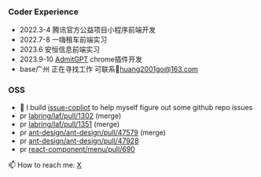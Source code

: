 ### Coder Experience
- 2022.3-4  腾讯官方公益项目小程序前端开发
- 2022.7-8 一嗨租车前端实习
- 2023.6     安恒信息前端实习
- 2023.9-10 [AdmitGPT](https://www.producthunt.com/products/admitgpt) chrome插件开发
- base广州 正在寻找工作 可联系📮huang2001go@163.com

### OSS
- 🔭 I build [issue-copliot](https://issue-copilot.vercel.app/) to help myself figure out some github repo issues
- pr [labring/laf/pull/1302](https://github.com/labring/laf/pull/1302)  (merge)
- pr [labring/laf/pull/1351](https://github.com/) (merge)
- pr [ant-design/ant-design/pull/47579](https://github.com/ant-design/ant-design/pull/47579) (merge)
- pr [ant-design/ant-design/pull/47928](https://github.com/ant-design/ant-design/pull/47928)
- pr [react-component/menu/pull/690](https://github.com/react-component/menu/pull/690)


📫 How to reach me: [X](https://twitter.com/steph_cooperk) 


<!--
**CooperHash/CooperHash** is a ✨ _special_ ✨ repository because its `README.md` (this file) appears on your GitHub profile.

Here are some ideas to get you started:

- 🔭 I’m currently working on ...
- 🌱 I’m currently learning ...
- 👯 I’m looking to collaborate on ...
- 🤔 I’m looking for help with ...
- 💬 Ask me about ...
- 📫 How to reach me: ...
- 😄 Pronouns: ...
- ⚡ Fun fact: ...
-->

